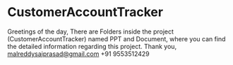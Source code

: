 # CustomerAccountTracker
Greetings of the day,
There are Folders inside the project (CustomerAccountTracker) named PPT and Document, where you can find the detailed information regarding this project.
Thank you,
malreddysaiprasad@gmail.com
+91 9553512429
